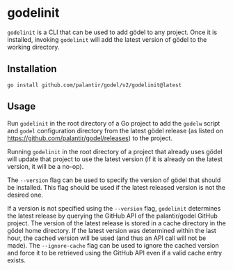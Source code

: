 godelinit
=========
`godelinit` is a CLI that can be used to add gödel to any project. Once it is installed, invoking `godelinit` will add
the latest version of gödel to the working directory.

Installation
------------
```
go install github.com/palantir/godel/v2/godelinit@latest
```

Usage
-----
Run `godelinit` in the root directory of a Go project to add the `godelw` script and `godel` configuration directory
from the latest gödel release (as listed on https://github.com/palantir/godel/releases) to the project.

Running `godelinit` in the root directory of a project that already uses gödel will update that project to use the
latest version (if it is already on the latest version, it will be a no-op).

The `--version` flag can be used to specify the version of gödel that should be installed. This flag should be used if
the latest released version is not the desired one.

If a version is not specified using the `--version` flag, `godelinit` determines the latest release by querying the
GitHub API of the palantir/godel GitHub project. The version of the latest release is stored in a cache directory in the
gödel home directory. If the latest version was determined within the last hour, the cached version will be used (and
thus an API call will not be made). The `--ignore-cache` flag can be used to ignore the cached version and force it to
be retrieved using the GitHub API even if a valid cache entry exists.
